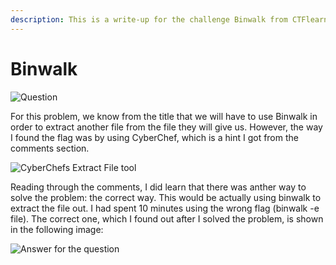 ```yaml
---
description: This is a write-up for the challenge Binwalk from CTFlearn
---
```


# Binwalk

![Question](../../.gitbook/assets/binwalk1.png)

For this problem, we know from the title that we will have to use Binwalk in order to extract another file from the file they will give us. However, the way I found the flag was by using CyberChef, which is a hint I got from the comments section.

![CyberChefs Extract File tool](../../.gitbook/assets/binwalk-2.png)

Reading through the comments, I did learn that there was anther way to solve the problem: the correct way. This would be actually using binwalk to extract the file out. I had spent 10 minutes using the wrong flag \(binwalk -e file\). The correct one, which I found out after I solved the problem, is shown in the following image:

![Answer for the question](../../.gitbook/assets/binwalk-3.png)

